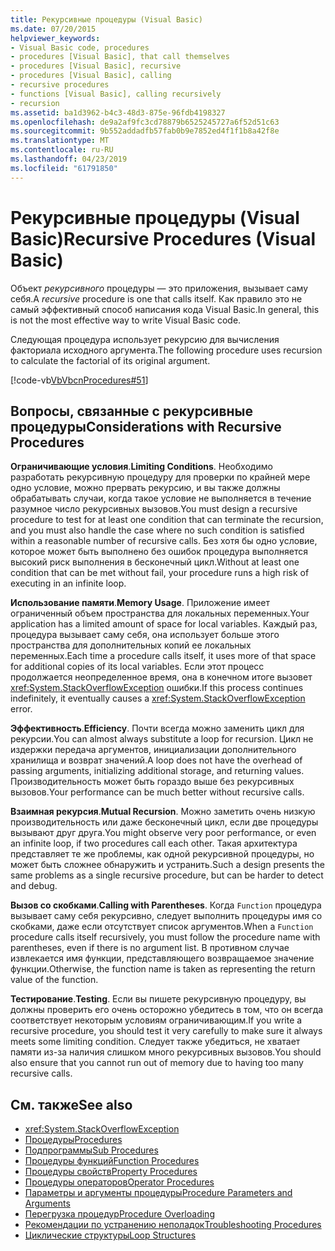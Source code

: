 ```yaml
---
title: Рекурсивные процедуры (Visual Basic)
ms.date: 07/20/2015
helpviewer_keywords:
- Visual Basic code, procedures
- procedures [Visual Basic], that call themselves
- procedures [Visual Basic], recursive
- procedures [Visual Basic], calling
- recursive procedures
- functions [Visual Basic], calling recursively
- recursion
ms.assetid: ba1d3962-b4c3-48d3-875e-96fdb4198327
ms.openlocfilehash: de9a2af9fc3cd78879b6525245727a6f52d51c63
ms.sourcegitcommit: 9b552addadfb57fab0b9e7852ed4f1f1b8a42f8e
ms.translationtype: MT
ms.contentlocale: ru-RU
ms.lasthandoff: 04/23/2019
ms.locfileid: "61791850"
---
```

# <a name="recursive-procedures-visual-basic"></a><span data-ttu-id="a70e9-102">Рекурсивные процедуры (Visual Basic)</span><span class="sxs-lookup"><span data-stu-id="a70e9-102">Recursive Procedures (Visual Basic)</span></span>
<span data-ttu-id="a70e9-103">Объект *рекурсивного* процедуры — это приложения, вызывает саму себя.</span><span class="sxs-lookup"><span data-stu-id="a70e9-103">A *recursive* procedure is one that calls itself.</span></span> <span data-ttu-id="a70e9-104">Как правило это не самый эффективный способ написания кода Visual Basic.</span><span class="sxs-lookup"><span data-stu-id="a70e9-104">In general, this is not the most effective way to write Visual Basic code.</span></span>  
  
 <span data-ttu-id="a70e9-105">Следующая процедура использует рекурсию для вычисления факториала исходного аргумента.</span><span class="sxs-lookup"><span data-stu-id="a70e9-105">The following procedure uses recursion to calculate the factorial of its original argument.</span></span>  
  
 [!code-vb[VbVbcnProcedures#51](~/samples/snippets/visualbasic/VS_Snippets_VBCSharp/VbVbcnProcedures/VB/Class1.vb#51)]  
  
## <a name="considerations-with-recursive-procedures"></a><span data-ttu-id="a70e9-106">Вопросы, связанные с рекурсивные процедуры</span><span class="sxs-lookup"><span data-stu-id="a70e9-106">Considerations with Recursive Procedures</span></span>  
 <span data-ttu-id="a70e9-107">**Ограничивающие условия**.</span><span class="sxs-lookup"><span data-stu-id="a70e9-107">**Limiting Conditions**.</span></span> <span data-ttu-id="a70e9-108">Необходимо разработать рекурсивную процедуру для проверки по крайней мере одно условие, можно прервать рекурсию, и вы также должны обрабатывать случаи, когда такое условие не выполняется в течение разумное число рекурсивных вызовов.</span><span class="sxs-lookup"><span data-stu-id="a70e9-108">You must design a recursive procedure to test for at least one condition that can terminate the recursion, and you must also handle the case where no such condition is satisfied within a reasonable number of recursive calls.</span></span> <span data-ttu-id="a70e9-109">Без хотя бы одно условие, которое может быть выполнено без ошибок процедура выполняется высокий риск выполнения в бесконечный цикл.</span><span class="sxs-lookup"><span data-stu-id="a70e9-109">Without at least one condition that can be met without fail, your procedure runs a high risk of executing in an infinite loop.</span></span>  
  
 <span data-ttu-id="a70e9-110">**Использование памяти**.</span><span class="sxs-lookup"><span data-stu-id="a70e9-110">**Memory Usage**.</span></span> <span data-ttu-id="a70e9-111">Приложение имеет ограниченный объем пространства для локальных переменных.</span><span class="sxs-lookup"><span data-stu-id="a70e9-111">Your application has a limited amount of space for local variables.</span></span> <span data-ttu-id="a70e9-112">Каждый раз, процедура вызывает саму себя, она использует больше этого пространства для дополнительных копий ее локальных переменных.</span><span class="sxs-lookup"><span data-stu-id="a70e9-112">Each time a procedure calls itself, it uses more of that space for additional copies of its local variables.</span></span> <span data-ttu-id="a70e9-113">Если этот процесс продолжается неопределенное время, она в конечном итоге вызовет <xref:System.StackOverflowException> ошибки.</span><span class="sxs-lookup"><span data-stu-id="a70e9-113">If this process continues indefinitely, it eventually causes a <xref:System.StackOverflowException> error.</span></span>  
  
 <span data-ttu-id="a70e9-114">**Эффективность**.</span><span class="sxs-lookup"><span data-stu-id="a70e9-114">**Efficiency**.</span></span> <span data-ttu-id="a70e9-115">Почти всегда можно заменить цикл для рекурсии.</span><span class="sxs-lookup"><span data-stu-id="a70e9-115">You can almost always substitute a loop for recursion.</span></span> <span data-ttu-id="a70e9-116">Цикл не издержки передача аргументов, инициализации дополнительного хранилища и возврат значений.</span><span class="sxs-lookup"><span data-stu-id="a70e9-116">A loop does not have the overhead of passing arguments, initializing additional storage, and returning values.</span></span> <span data-ttu-id="a70e9-117">Производительность может быть гораздо выше без рекурсивных вызовов.</span><span class="sxs-lookup"><span data-stu-id="a70e9-117">Your performance can be much better without recursive calls.</span></span>  
  
 <span data-ttu-id="a70e9-118">**Взаимная рекурсия**.</span><span class="sxs-lookup"><span data-stu-id="a70e9-118">**Mutual Recursion**.</span></span> <span data-ttu-id="a70e9-119">Можно заметить очень низкую производительность или даже бесконечный цикл, если две процедуры вызывают друг друга.</span><span class="sxs-lookup"><span data-stu-id="a70e9-119">You might observe very poor performance, or even an infinite loop, if two procedures call each other.</span></span> <span data-ttu-id="a70e9-120">Такая архитектура представляет те же проблемы, как одной рекурсивной процедуры, но может быть сложнее обнаружить и устранить.</span><span class="sxs-lookup"><span data-stu-id="a70e9-120">Such a design presents the same problems as a single recursive procedure, but can be harder to detect and debug.</span></span>  
  
 <span data-ttu-id="a70e9-121">**Вызов со скобками**.</span><span class="sxs-lookup"><span data-stu-id="a70e9-121">**Calling with Parentheses**.</span></span> <span data-ttu-id="a70e9-122">Когда `Function` процедура вызывает саму себя рекурсивно, следует выполнить процедуры имя со скобками, даже если отсутствует список аргументов.</span><span class="sxs-lookup"><span data-stu-id="a70e9-122">When a `Function` procedure calls itself recursively, you must follow the procedure name with parentheses, even if there is no argument list.</span></span> <span data-ttu-id="a70e9-123">В противном случае извлекается имя функции, представляющего возвращаемое значение функции.</span><span class="sxs-lookup"><span data-stu-id="a70e9-123">Otherwise, the function name is taken as representing the return value of the function.</span></span>  
  
 <span data-ttu-id="a70e9-124">**Тестирование**.</span><span class="sxs-lookup"><span data-stu-id="a70e9-124">**Testing**.</span></span> <span data-ttu-id="a70e9-125">Если вы пишете рекурсивную процедуру, вы должны проверить его очень осторожно убедитесь в том, что он всегда соответствует некоторым условиям ограничивающим.</span><span class="sxs-lookup"><span data-stu-id="a70e9-125">If you write a recursive procedure, you should test it very carefully to make sure it always meets some limiting condition.</span></span> <span data-ttu-id="a70e9-126">Следует также убедиться, не хватает памяти из-за наличия слишком много рекурсивных вызовов.</span><span class="sxs-lookup"><span data-stu-id="a70e9-126">You should also ensure that you cannot run out of memory due to having too many recursive calls.</span></span>  
  
## <a name="see-also"></a><span data-ttu-id="a70e9-127">См. также</span><span class="sxs-lookup"><span data-stu-id="a70e9-127">See also</span></span>

- <xref:System.StackOverflowException>
- [<span data-ttu-id="a70e9-128">Процедуры</span><span class="sxs-lookup"><span data-stu-id="a70e9-128">Procedures</span></span>](./index.md)
- [<span data-ttu-id="a70e9-129">Подпрограммы</span><span class="sxs-lookup"><span data-stu-id="a70e9-129">Sub Procedures</span></span>](./sub-procedures.md)
- [<span data-ttu-id="a70e9-130">Процедуры функций</span><span class="sxs-lookup"><span data-stu-id="a70e9-130">Function Procedures</span></span>](./function-procedures.md)
- [<span data-ttu-id="a70e9-131">Процедуры свойств</span><span class="sxs-lookup"><span data-stu-id="a70e9-131">Property Procedures</span></span>](./property-procedures.md)
- [<span data-ttu-id="a70e9-132">Процедуры операторов</span><span class="sxs-lookup"><span data-stu-id="a70e9-132">Operator Procedures</span></span>](./operator-procedures.md)
- [<span data-ttu-id="a70e9-133">Параметры и аргументы процедуры</span><span class="sxs-lookup"><span data-stu-id="a70e9-133">Procedure Parameters and Arguments</span></span>](./procedure-parameters-and-arguments.md)
- [<span data-ttu-id="a70e9-134">Перегрузка процедур</span><span class="sxs-lookup"><span data-stu-id="a70e9-134">Procedure Overloading</span></span>](./procedure-overloading.md)
- [<span data-ttu-id="a70e9-135">Рекомендации по устранению неполадок</span><span class="sxs-lookup"><span data-stu-id="a70e9-135">Troubleshooting Procedures</span></span>](./troubleshooting-procedures.md)
- [<span data-ttu-id="a70e9-136">Циклические структуры</span><span class="sxs-lookup"><span data-stu-id="a70e9-136">Loop Structures</span></span>](../../../../visual-basic/programming-guide/language-features/control-flow/loop-structures.md)
